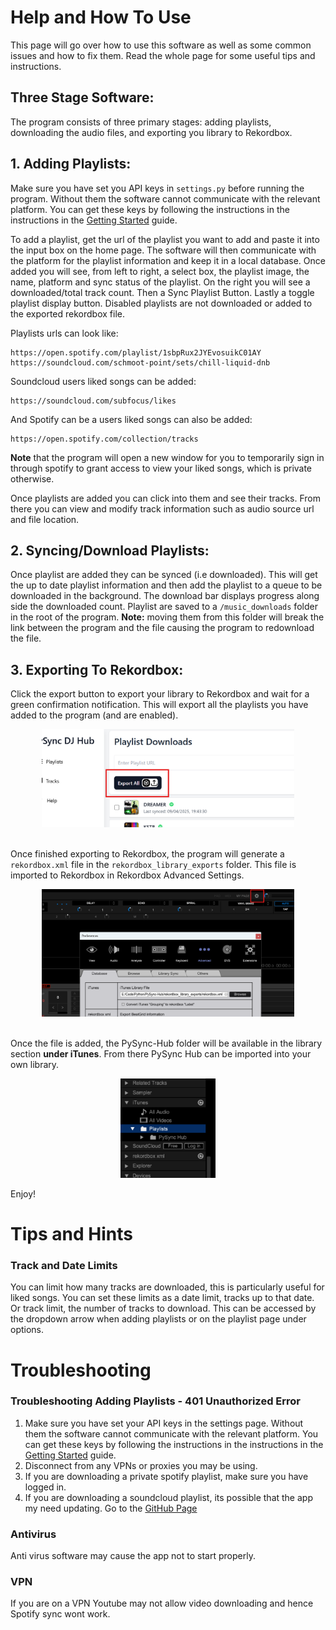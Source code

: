 # Help and How To Use

This page will go over how to use this software as well as some common issues and how to fix them. Read the whole page for some useful tips and instructions.

## Three Stage Software:

The program consists of three primary stages: adding playlists, downloading the audio files, and exporting you library to Rekordbox.

## 1. Adding Playlists:

Make sure you have set you API keys in `settings.py` before running the program. Without them the software cannot communicate with the relevant platform. You can get these keys by following the instructions in the instructions in the [Getting Started](../Readme.md#getting-started) guide.

To add a playlist, get the url of the playlist you want to add and paste it into the input box on the home page. The software will then communicate with the platform for the playlist information and keep it in a local database.
Once added you will see, from left to right, a select box, the playlist image, the name, platform and sync status of the playlist. On the right you will see a downloaded/total track count. Then a Sync Playlist Button. Lastly a toggle playlist display button. Disabled playlists are not downloaded or added to the exported rekordbox file.

Playlists urls can look like:
```
https://open.spotify.com/playlist/1sbpRux2JYEvosuikC01AY
https://soundcloud.com/schmoot-point/sets/chill-liquid-dnb
```
Soundcloud users liked songs can be added: 
```
https://soundcloud.com/subfocus/likes                               
```
And Spotify can be a users liked songs can also be added:
```
https://open.spotify.com/collection/tracks
```
**Note** that the program will open a new window for you to temporarily sign in through spotify to grant access to view your liked songs, which is private otherwise.

Once playlists are added you can click into them and see their tracks. From there you can view and modify track information such as audio source url and file location.

## 2. Syncing/Download Playlists:

Once playlist are added they can be synced (i.e downloaded). This will get the up to date playlist information and then add the playlist to a queue to be downloaded in the background. The download bar displays progress along side the downloaded count.
Playlist are saved to a `/music_downloads` folder in the root of the program. **Note:** moving them from this folder will break the link between the program and the file causing the program to redownload the file.

## 3. Exporting To Rekordbox:

Click the export button to export your library to Rekordbox and wait for a green confirmation notification. This will export all the playlists you have added to the program (and are enabled). 

<div align="center">
    <img src="./images/Export-Button.png" alt="Export Button" style="width:80%; height:auto;">
</div>
<br>

Once finished exporting to Rekordbox, the program will generate a `rekordbox.xml` file in the `rekordbox_library_exports` folder. 
This file is imported to Rekordbox in Rekordbox Advanced Settings.

<div align="center">
    <img src="./images/Rekordbox-Import-Settings.png" alt="PySync Hub" style="width:80%; height:auto;">
</div>
<br>

Once the file is added, the PySync-Hub folder will be available in the library section **under iTunes**. From there PySync Hub can be imported into your own library.

<div align="center">
    <img src="./images/Rekordbox-Import-Library.png" alt="PySync Hub" style="width:30%; height:auto;">
</div>

Enjoy!


# Tips and Hints
### Track and Date Limits
You can limit how many tracks are downloaded, this is particularly useful for liked songs. You can set these limits as a date limit, tracks up to that date. Or track limit, the number of tracks to download. This can be accessed by the dropdown arrow when adding playlists or on the playlist page under options.

# Troubleshooting 

### Troubleshooting Adding Playlists - 401 Unauthorized Error
1. Make sure you have set your API keys in the settings page. Without them the software cannot communicate with the relevant platform. You can get these keys by following the instructions in the instructions in the [Getting Started](../Readme.md#getting-started) guide.
2. Disconnect from any VPNs or proxies you may be using. 
3. If you are downloading a private spotify playlist, make sure you have logged in.
4. If you are downloading a soundcloud playlist, its possible that the app my need updating. Go to the [GitHub Page](https://github.com/Peter-SB/PySync-Hub)

### Antivirus 
Anti virus software may cause the app not to start properly.

### VPN
If you are on a VPN Youtube may not allow video downloading and hence Spotify sync wont work.